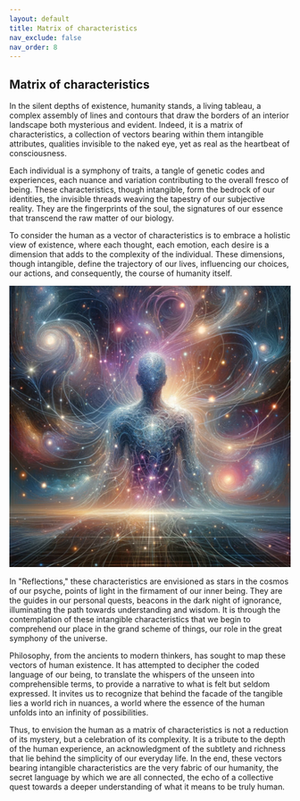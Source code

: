 ```yaml
---
layout: default
title: Matrix of characteristics
nav_exclude: false
nav_order: 8
---
```

## Matrix of characteristics

In the silent depths of existence, humanity stands, a living tableau, a complex assembly of lines and contours that draw the borders of an interior landscape both mysterious and evident. Indeed, it is a matrix of characteristics, a collection of vectors bearing within them intangible attributes, qualities invisible to the naked eye, yet as real as the heartbeat of consciousness.

Each individual is a symphony of traits, a tangle of genetic codes and experiences, each nuance and variation contributing to the overall fresco of being. These characteristics, though intangible, form the bedrock of our identities, the invisible threads weaving the tapestry of our subjective reality. They are the fingerprints of the soul, the signatures of our essence that transcend the raw matter of our biology.

To consider the human as a vector of characteristics is to embrace a holistic view of existence, where each thought, each emotion, each desire is a dimension that adds to the complexity of the individual. These dimensions, though intangible, define the trajectory of our lives, influencing our choices, our actions, and consequently, the course of humanity itself.


![Matrix of characteristics](/images/MatriX.png)


In "Reflections," these characteristics are envisioned as stars in the cosmos of our psyche, points of light in the firmament of our inner being. They are the guides in our personal quests, beacons in the dark night of ignorance, illuminating the path towards understanding and wisdom. It is through the contemplation of these intangible characteristics that we begin to comprehend our place in the grand scheme of things, our role in the great symphony of the universe.

Philosophy, from the ancients to modern thinkers, has sought to map these vectors of human existence. It has attempted to decipher the coded language of our being, to translate the whispers of the unseen into comprehensible terms, to provide a narrative to what is felt but seldom expressed. It invites us to recognize that behind the facade of the tangible lies a world rich in nuances, a world where the essence of the human unfolds into an infinity of possibilities.

Thus, to envision the human as a matrix of characteristics is not a reduction of its mystery, but a celebration of its complexity. It is a tribute to the depth of the human experience, an acknowledgment of the subtlety and richness that lie behind the simplicity of our everyday life. In the end, these vectors bearing intangible characteristics are the very fabric of our humanity, the secret language by which we are all connected, the echo of a collective quest towards a deeper understanding of what it means to be truly human.


